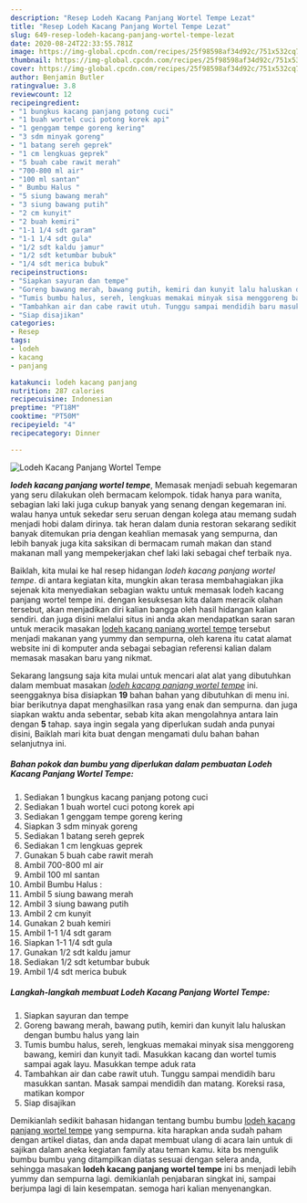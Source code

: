 ```yaml
---
description: "Resep Lodeh Kacang Panjang Wortel Tempe Lezat"
title: "Resep Lodeh Kacang Panjang Wortel Tempe Lezat"
slug: 649-resep-lodeh-kacang-panjang-wortel-tempe-lezat
date: 2020-08-24T22:33:55.781Z
image: https://img-global.cpcdn.com/recipes/25f98598af34d92c/751x532cq70/lodeh-kacang-panjang-wortel-tempe-foto-resep-utama.jpg
thumbnail: https://img-global.cpcdn.com/recipes/25f98598af34d92c/751x532cq70/lodeh-kacang-panjang-wortel-tempe-foto-resep-utama.jpg
cover: https://img-global.cpcdn.com/recipes/25f98598af34d92c/751x532cq70/lodeh-kacang-panjang-wortel-tempe-foto-resep-utama.jpg
author: Benjamin Butler
ratingvalue: 3.8
reviewcount: 12
recipeingredient:
- "1 bungkus kacang panjang potong cuci"
- "1 buah wortel cuci potong korek api"
- "1 genggam tempe goreng kering"
- "3 sdm minyak goreng"
- "1 batang sereh geprek"
- "1 cm lengkuas geprek"
- "5 buah cabe rawit merah"
- "700-800 ml air"
- "100 ml santan"
- " Bumbu Halus "
- "5 siung bawang merah"
- "3 siung bawang putih"
- "2 cm kunyit"
- "2 buah kemiri"
- "1-1 1/4 sdt garam"
- "1-1 1/4 sdt gula"
- "1/2 sdt kaldu jamur"
- "1/2 sdt ketumbar bubuk"
- "1/4 sdt merica bubuk"
recipeinstructions:
- "Siapkan sayuran dan tempe"
- "Goreng bawang merah, bawang putih, kemiri dan kunyit lalu haluskan dengan bumbu halus yang lain"
- "Tumis bumbu halus, sereh, lengkuas memakai minyak sisa menggoreng bawang, kemiri dan kunyit tadi. Masukkan kacang dan wortel tumis sampai agak layu. Masukkan tempe aduk rata"
- "Tambahkan air dan cabe rawit utuh. Tunggu sampai mendidih baru masukkan santan. Masak sampai mendidih dan matang. Koreksi rasa, matikan kompor"
- "Siap disajikan"
categories:
- Resep
tags:
- lodeh
- kacang
- panjang

katakunci: lodeh kacang panjang 
nutrition: 287 calories
recipecuisine: Indonesian
preptime: "PT18M"
cooktime: "PT50M"
recipeyield: "4"
recipecategory: Dinner

---
```



![Lodeh Kacang Panjang Wortel Tempe](https://img-global.cpcdn.com/recipes/25f98598af34d92c/751x532cq70/lodeh-kacang-panjang-wortel-tempe-foto-resep-utama.jpg)

<b><i>lodeh kacang panjang wortel tempe</i></b>, Memasak menjadi sebuah kegemaran yang seru dilakukan oleh bermacam kelompok. tidak hanya para wanita, sebagian laki laki juga cukup banyak yang senang dengan kegemaran ini. walau hanya untuk sekedar seru seruan dengan kolega atau memang sudah menjadi hobi dalam dirinya. tak heran dalam dunia restoran sekarang sedikit banyak ditemukan pria dengan keahlian memasak yang sempurna, dan lebih banyak juga kita saksikan di bermacam rumah makan dan stand makanan mall yang mempekerjakan chef laki laki sebagai chef terbaik nya.



Baiklah, kita mulai ke hal resep hidangan <i>lodeh kacang panjang wortel tempe</i>. di antara kegiatan kita, mungkin akan terasa membahagiakan jika sejenak kita menyediakan sebagian waktu untuk memasak lodeh kacang panjang wortel tempe ini. dengan kesuksesan kita dalam meracik olahan tersebut, akan menjadikan diri kalian bangga oleh hasil hidangan kalian sendiri. dan juga disini melalui situs ini anda akan mendapatkan saran saran untuk meracik masakan <u>lodeh kacang panjang wortel tempe</u> tersebut menjadi makanan yang yummy dan sempurna, oleh karena itu catat alamat website ini di komputer anda sebagai sebagian referensi kalian dalam memasak masakan baru yang nikmat.


Sekarang langsung saja kita mulai untuk mencari alat alat yang dibutuhkan dalam membuat masakan <u><i>lodeh kacang panjang wortel tempe</i></u> ini. seenggaknya bisa disiapkan <b>19</b> bahan bahan yang dibutuhkan di menu ini. biar berikutnya dapat menghasilkan rasa yang enak dan sempurna. dan juga siapkan waktu anda sebentar, sebab kita akan mengolahnya antara lain dengan <b>5</b> tahap. saya ingin segala yang diperlukan sudah anda punyai disini, Baiklah mari kita buat dengan mengamati dulu bahan bahan selanjutnya ini.

<!--inarticleads1-->

##### Bahan pokok dan bumbu yang diperlukan dalam pembuatan Lodeh Kacang Panjang Wortel Tempe:

1. Sediakan 1 bungkus kacang panjang potong cuci
1. Sediakan 1 buah wortel cuci potong korek api
1. Sediakan 1 genggam tempe goreng kering
1. Siapkan 3 sdm minyak goreng
1. Sediakan 1 batang sereh geprek
1. Sediakan 1 cm lengkuas geprek
1. Gunakan 5 buah cabe rawit merah
1. Ambil 700-800 ml air
1. Ambil 100 ml santan
1. Ambil  Bumbu Halus :
1. Ambil 5 siung bawang merah
1. Ambil 3 siung bawang putih
1. Ambil 2 cm kunyit
1. Gunakan 2 buah kemiri
1. Ambil 1-1 1/4 sdt garam
1. Siapkan 1-1 1/4 sdt gula
1. Gunakan 1/2 sdt kaldu jamur
1. Sediakan 1/2 sdt ketumbar bubuk
1. Ambil 1/4 sdt merica bubuk




<!--inarticleads2-->

##### Langkah-langkah membuat Lodeh Kacang Panjang Wortel Tempe:

1. Siapkan sayuran dan tempe
1. Goreng bawang merah, bawang putih, kemiri dan kunyit lalu haluskan dengan bumbu halus yang lain
1. Tumis bumbu halus, sereh, lengkuas memakai minyak sisa menggoreng bawang, kemiri dan kunyit tadi. Masukkan kacang dan wortel tumis sampai agak layu. Masukkan tempe aduk rata
1. Tambahkan air dan cabe rawit utuh. Tunggu sampai mendidih baru masukkan santan. Masak sampai mendidih dan matang. Koreksi rasa, matikan kompor
1. Siap disajikan




Demikianlah sedikit bahasan hidangan tentang bumbu bumbu <u>lodeh kacang panjang wortel tempe</u> yang sempurna. kita harapkan anda sudah paham dengan artikel diatas, dan anda dapat membuat ulang di acara lain untuk di sajikan dalam aneka kegiatan family atau teman kamu. kita bs mengulik bumbu bumbu yang ditampilkan diatas sesuai dengan selera anda, sehingga masakan <b>lodeh kacang panjang wortel tempe</b> ini bs menjadi lebih yummy dan sempurna lagi. demikianlah penjabaran singkat ini, sampai berjumpa lagi di lain kesempatan. semoga hari kalian menyenangkan.
